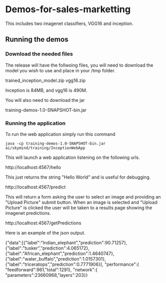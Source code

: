 # Demos-for-sales-marketting

This includes two imagenet classifiers, VGG16 and inception. 

## Running the demos

### Download the needed files

The release will have the follwoing files, you will need to download the model you wish to use and place in your /tmp folder. 

trained_inception_model.zip
vgg16.zip

Inception is 84MB, and vgg16 is 490M. 

You will also need to download the jar 

training-demos-1.0-SNAPSHOT-bin.jar 

### Running the application

To run the web application simply run this command


```
java -cp training-demos-1.0-SNAPSHOT-bin.jar ai/skymind/training/InceptionWebApp
```

This will launch a web application listening on the following urls. 

http://localhost:4567/hello 

This just returns the string "Hello World" and is useful for debugging. 

http://localhost:4567/predict

This will return a form asking the user to select an image and providing an "Upload Picture" submit button. When an image is selected and "Upload Picture" is clicked the user will be taken to a results page showing the imagenet predictions. 

http://localhost:4567/getPredictions

Here is an example of the json output. 

{"data":[{"label":"Indian_elephant","prediction":90.71257},{"label":"tusker","prediction":4.065172},{"label":"African_elephant","prediction":1.4640747},{"label":"water_buffalo","prediction":1.0157301},{"label":"triceratops","prediction":0.7771906}], "performance":{ "feedforward":961,"total":1291}, "network":{ "parameters":23660968,"layers":203}}

